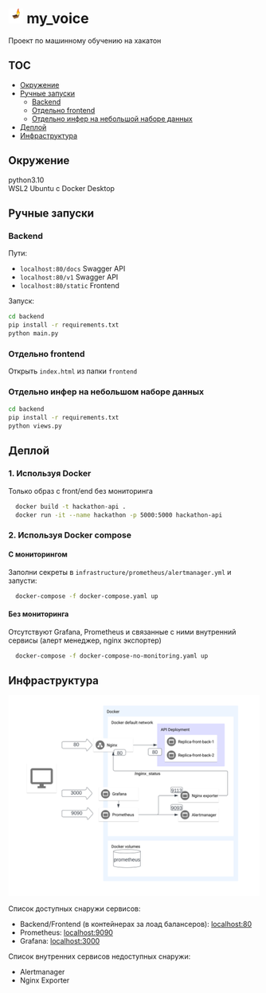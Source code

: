 # <img src="docs/logo.png" alt="Logo" style="width: 30px; height: 30px;"> my_voice

Проект по машинному обучению на хакатон

## TOC

- [Окружение](#окружение)
- [Ручные запуски](#%D1%80%D1%83%D1%87%D0%BD%D1%8B%D0%B5-%D0%B7%D0%B0%D0%BF%D1%83%D1%81%D0%BA%D0%B8)
  - [Backend](#backend)
  - [Отдельно frontend](#отдельно-frontend)
  - [Отдельно инфер на небольшой наборе данных](#отдельно-инфер-на-небольшом-наборе-данных)
- [Деплой](#%D0%B4%D0%B5%D0%BF%D0%BB%D0%BE%D0%B9)
- [Инфраструктура](#%D0%B8%D0%BD%D1%84%D1%80%D0%B0%D1%81%D1%82%D1%80%D1%83%D0%BA%D1%82%D1%83%D1%80%D0%B0)

## Окружение

python3.10  
WSL2 Ubuntu с Docker Desktop

## Ручные запуски

### Backend

Пути:

- `localhost:80/docs` Swagger API
- `localhost:80/v1` Swagger API
- `localhost:80/static` Frontend

Запуск:

```bash
cd backend
pip install -r requirements.txt
python main.py
```

### Отдельно frontend

Открыть `index.html` из папки `frontend`

### Отдельно инфер на небольшом наборе данных

```bash
cd backend
pip install -r requirements.txt
python views.py
```

## Деплой

### 1. Используя Docker

Только образ с front/end без мониторинга

```bash
  docker build -t hackathon-api .
  docker run -it --name hackathon -p 5000:5000 hackathon-api
```

### 2. Используя Docker compose

#### С мониторингом

Заполни секреты в `infrastructure/prometheus/alertmanager.yml` и запусти:

```bash
  docker-compose -f docker-compose.yaml up
```

#### Без мониторинга

Отсутствуют Grafana, Prometheus и связанные с ними внутренний сервисы (алерт менеджер, nginx экспортер)

```bash
  docker-compose -f docker-compose-no-monitoring.yaml up
```

## Инфраструктура

<img src="docs/infrastructure.svg">

Список доступных снаружи сервисов:

- Backend/Frontend (в контейнерах за лоад балансеров): [localhost:80](localhost:8080)
- Prometheus: [localhost:9090](localhost:9090)
- Grafana: [localhost:3000](localhost:3000)

Список внутренних сервисов недоступных снаружи:

- Alertmanager
- Nginx Exporter
